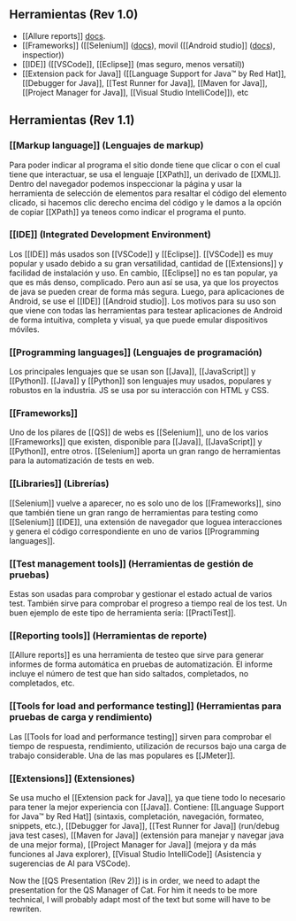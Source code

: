 ## Herramientas (Rev 1.0)

- [[Allure reports]] [docs](https://allurereport.org).
- [[Frameworks]] ([[Selenium]] ([docs](https://www.selenium.dev)), movil ([[Android studio]] ([docs](https://developer.android.com/studio?hl=es-419)), inspectior))
- [[IDE]] ([[VSCode]], [[Eclipse]] (mas seguro, menos versatil))
- [[Extension pack for Java]] ([[Language Support for Java™ by Red Hat]], [[Debugger for Java]], [[Test Runner for Java]], [[Maven for Java]], [[Project Manager for Java]], [[Visual Studio IntelliCode]]), etc

## Herramientas (Rev 1.1)

### [[Markup language]] (Lenguajes de markup)

Para poder indicar al programa el sitio donde tiene que clicar o con el cual tiene que interactuar, se usa el lenguaje [[XPath]], un derivado de [[XML]]. Dentro del navegador podemos inspeccionar la página y usar la herramienta de selección de elementos para resaltar el código del elemento clicado, si hacemos clic derecho encima del código y le damos a la opción de copiar [[XPath]] ya teneos como indicar el programa el punto.

### [[IDE]] (Integrated Development Environment)

Los [[IDE]] más usados son [[VSCode]] y [[Eclipse]]. [[VSCode]] es muy popular y usado debido a su gran versatilidad, cantidad de [[Extensions]] y facilidad de instalación y uso. En cambio, [[Eclipse]] no es tan popular, ya que es más denso, complicado. Pero aun así se usa, ya que los proyectos de java se pueden crear de forma más segura. Luego, para aplicaciones de Android, se use el [[IDE]] [[Android studio]]. Los motivos para su uso son que viene con todas las herramientas para testear aplicaciones de Android de forma intuitiva, completa y visual, ya que puede emular dispositivos móviles.

### [[Programming languages]] (Lenguajes de programación)

Los principales lenguajes que se usan son [[Java]], [[JavaScript]] y [[Python]]. [[Java]] y [[Python]] son lenguajes muy usados, populares y robustos en la industria. JS se usa por su interacción con HTML y CSS.

### [[Frameworks]]

Uno de los pilares de [[QS]] de webs es [[Selenium]], uno de los varios [[Frameworks]] que existen, disponible para [[Java]], [[JavaScript]] y [[Python]], entre otros. [[Selenium]] aporta un gran rango de herramientas para la automatización de tests en web.

### [[Libraries]] (Librerías)

[[Selenium]] vuelve a aparecer, no es solo uno de los [[Frameworks]], sino que también tiene un gran rango de herramientas para testing como [[Selenium]] [[IDE]], una extensión de navegador que loguea interacciones y genera el código correspondiente en uno de varios [[Programming languages]].

### [[Test management tools]] (Herramientas de gestión de pruebas)

Estas son usadas para comprobar y gestionar el estado actual de varios test. También sirve para comprobar el progreso a tiempo real de los test. Un buen ejemplo de este tipo de herramienta sería: [[PractiTest]].

### [[Reporting tools]] (Herramientas de reporte)

[[Allure reports]] es una herramienta de testeo que sirve para generar informes de forma automática en pruebas de automatización. El informe incluye el número de test que han sido saltados, completados, no completados, etc.

### [[Tools for load and performance testing]] (Herramientas para pruebas de carga y rendimiento)

Las [[Tools for load and performance testing]] sirven para comprobar el tiempo de respuesta, rendimiento, utilización de recursos bajo una carga de trabajo considerable. Una de las mas populares es [[JMeter]].

### [[Extensions]] (Extensiones)

Se usa mucho el [[Extension pack for Java]], ya que tiene todo lo necesario para tener la mejor experiencia con [[Java]]. Contiene: [[Language Support for Java™ by Red Hat]] (sintaxis, completación, navegación, formateo, snippets, etc.), [[Debugger for Java]], [[Test Runner for Java]] (run/debug java test cases), [[Maven for Java]] (extensión para manejar y navegar java de una mejor forma), [[Project Manager for Java]] (mejora y da más funciones al Java explorer), [[Visual Studio IntelliCode]] (Asistencia y sugerencias de AI para VSCode).


Now the [[QS Presentation (Rev 2)]] is in order, we need to adapt the presentation for the QS Manager of Cat. For him it needs to be more technical, I will probably adapt most of the text but some will have to be rewriten.